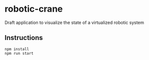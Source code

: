 # robotic-crane
Draft application to visualize the state of a virtualized robotic system

## Instructions

```
npm install
npm run start
```
